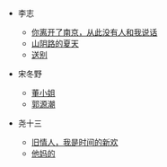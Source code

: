 <!-- docs/_sidebar.md -->

* 李志

    * [你离开了南京，从此没有人和我说话](李志/你离开了南京，从此没有人和我说话/)
    * [山阴路的夏天](李志/山阴路的夏天/)
    * [送别](李志/送别/)

* 宋冬野

    * [董小姐](宋冬野/董小姐/)
    * [郭源潮](宋冬野/郭源潮/)

* 尧十三
    
    * [旧情人，我是时间的新欢](尧十三/旧情人，我是时间的新欢/)
    * [他妈的](尧十三/他妈的/)

